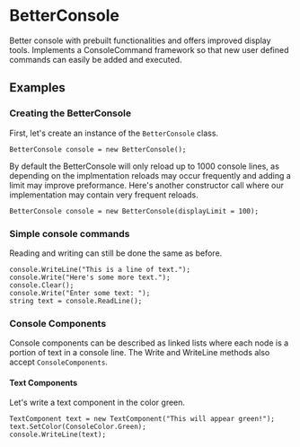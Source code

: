 # BetterConsole
Better console with prebuilt functionalities and offers improved display tools. Implements a ConsoleCommand framework so that new user defined commands can easily be added and executed.

## Examples
### Creating the BetterConsole
First, let's create an instance of the `BetterConsole` class. 
```
BetterConsole console = new BetterConsole();
```

By default the BetterConsole will only reload up to 1000 console lines, as depending on the implmentation reloads may occur frequently and adding a limit may improve preformance. Here's another constructor call where our implementation may contain very frequent reloads.
```
BetterConsole console = new BetterConsole(displayLimit = 100);
```

### Simple console commands
Reading and writing can still be done the same as before.
```
console.WriteLine("This is a line of text.");
console.Write("Here's some more text.");
console.Clear();
console.Write("Enter some text: ");
string text = console.ReadLine();
```

### Console Components
Console components can be described as linked lists where each node is a portion of text in a console line. The Write and WriteLine methods also accept `ConsoleComponents`.
#### Text Components
Let's write a text component in the color green.
```
TextComponent text = new TextComponent("This will appear green!");
text.SetColor(ConsoleColor.Green);
console.WriteLine(text);
```
